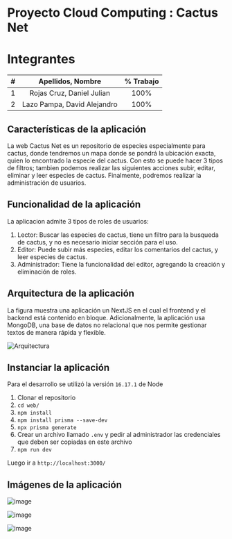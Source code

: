 # Proyecto Cloud Computing : Cactus Net
# Integrantes
|  **#** |  **Apellidos, Nombre** | **% Trabajo** |
| :---: | :---: | :---: |
|  1 | Rojas Cruz, Daniel Julian | 100% |
|  2 | Lazo Pampa, David Alejandro| 100% |
## Características de la aplicación
La web Cactus Net es un repositorio de especies especialmente para cactus, donde tendremos un mapa donde se pondrá la ubicación exacta, quien lo encontrado la especie del cactus. Con esto se puede hacer 3 tipos de filtros; tambien podemos realizar las siguientes acciones subir, editar, eliminar y leer especies de cactus. Finalmente, podremos realizar la administración de usuarios.
## Funcionalidad de la aplicación
La aplicacion admite 3 tipos de roles de usuarios:
1. Lector: Buscar las especies de cactus, tiene un filtro para la busqueda de cactus, y no es necesario iniciar sección para el uso.
2. Editor: Puede subir más especies, editar los comentarios del cactus, y leer especies de cactus.
3. Administrador: Tiene la funcionalidad del editor, agregando la creación y eliminación de roles.
## Arquitectura de la aplicación
La figura muestra una aplicación un NextJS en el cual el frontend y el backend está contenido en bloque. Adicionalmente, la aplicación usa MongoDB, una base de datos no relacional que nos permite gestionar textos de manera rápida y flexible. 

![Arquitectura](https://user-images.githubusercontent.com/34191864/193142008-a9d61288-15ee-4937-aefd-fd27feaa8b93.jpg)

## Instanciar la aplicación
Para el desarrollo se utilizó la versión `16.17.1` de Node 

1. Clonar el repositorio
2. `cd web/`
3. `npm install`
4. `npm install prisma --save-dev`
5. `npx prisma generate`
6. Crear un archivo llamado `.env` y pedir al administrador las credenciales que deben ser copiadas en este archivo
7. `npm run dev`

Luego ir a `http://localhost:3000/`

## Imágenes de la aplicación

![image](https://user-images.githubusercontent.com/34191864/193143316-3499a914-b579-47e3-bee8-1bab4aeb8d27.png)

![image](https://user-images.githubusercontent.com/34191864/193143416-616d1c69-8c6b-45bd-8871-654031b5e9b5.png)

![image](https://user-images.githubusercontent.com/34191864/193143474-bb069273-82a8-4b47-98d4-79e24a91d6aa.png)


